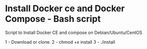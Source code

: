 # Install Docker ce and Docker Compose - Bash script
Script to Install Docker CE and compose on Debian/Ubuntu/CentOS

1 - Download or clone.
2 - chmod +x install
3 - ./install

